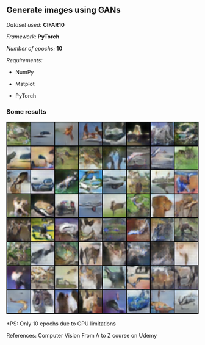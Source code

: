 ## Generate images using GANs

*Dataset used:* **CIFAR10**

*Framework:* **PyTorch**

*Number of epochs:* **10**


*Requirements:*

 - NumPy

 - Matplot

 - PyTorch


### Some results
![results](fake_samples_epoch_010_batch_700.png)

*PS: Only 10 epochs due to GPU limitations

References:
    Computer Vision From A to Z course on Udemy